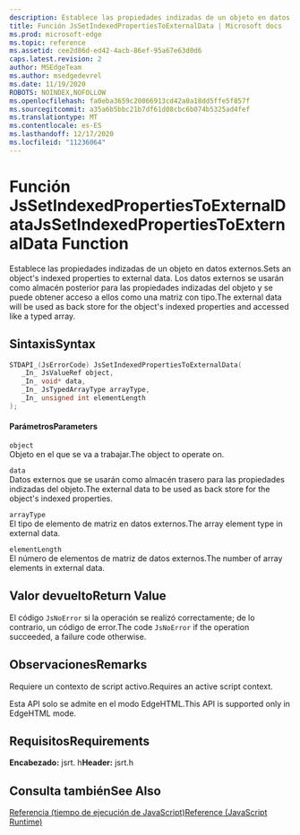 ```yaml
---
description: Establece las propiedades indizadas de un objeto en datos externos. Los datos externos se usarán como almacén posterior para las propiedades indizadas del objeto y se puede obtener acceso a ellos como una matriz con tipo.
title: Función JsSetIndexedPropertiesToExternalData | Microsoft docs
ms.prod: microsoft-edge
ms.topic: reference
ms.assetid: cee2d86d-ed42-4acb-86ef-95a67e63d0d6
caps.latest.revision: 2
author: MSEdgeTeam
ms.author: msedgedevrel
ms.date: 11/19/2020
ROBOTS: NOINDEX,NOFOLLOW
ms.openlocfilehash: fa0eba3659c20066913cd42a0a18dd5ffe5f857f
ms.sourcegitcommit: a35a6b5bbc21b7df61d08cbc6b074b5325ad4fef
ms.translationtype: MT
ms.contentlocale: es-ES
ms.lasthandoff: 12/17/2020
ms.locfileid: "11236064"
---
```

# <span data-ttu-id="6a758-104">Función JsSetIndexedPropertiesToExternalData</span><span class="sxs-lookup"><span data-stu-id="6a758-104">JsSetIndexedPropertiesToExternalData Function</span></span>

<span data-ttu-id="6a758-105">Establece las propiedades indizadas de un objeto en datos externos.</span><span class="sxs-lookup"><span data-stu-id="6a758-105">Sets an object's indexed properties to external data.</span></span> <span data-ttu-id="6a758-106">Los datos externos se usarán como almacén posterior para las propiedades indizadas del objeto y se puede obtener acceso a ellos como una matriz con tipo.</span><span class="sxs-lookup"><span data-stu-id="6a758-106">The external data will be used as back store for the object's indexed properties and accessed like a typed array.</span></span>  
  
## <span data-ttu-id="6a758-107">Sintaxis</span><span class="sxs-lookup"><span data-stu-id="6a758-107">Syntax</span></span>  
  
```cpp  
STDAPI_(JsErrorCode) JsSetIndexedPropertiesToExternalData(  
   _In_ JsValueRef object,  
   _In_ void* data,  
   _In_ JsTypedArrayType arrayType,  
   _In_ unsigned int elementLength  
);  
```  
  
#### <span data-ttu-id="6a758-108">Parámetros</span><span class="sxs-lookup"><span data-stu-id="6a758-108">Parameters</span></span>  
 `object`  
 <span data-ttu-id="6a758-109">Objeto en el que se va a trabajar.</span><span class="sxs-lookup"><span data-stu-id="6a758-109">The object to operate on.</span></span>  
  
 `data`  
 <span data-ttu-id="6a758-110">Datos externos que se usarán como almacén trasero para las propiedades indizadas del objeto.</span><span class="sxs-lookup"><span data-stu-id="6a758-110">The external data to be used as back store for the object's indexed properties.</span></span>  
  
 `arrayType`  
 <span data-ttu-id="6a758-111">El tipo de elemento de matriz en datos externos.</span><span class="sxs-lookup"><span data-stu-id="6a758-111">The array element type in external data.</span></span>  
  
 `elementLength`  
 <span data-ttu-id="6a758-112">El número de elementos de matriz de datos externos.</span><span class="sxs-lookup"><span data-stu-id="6a758-112">The number of array elements in external data.</span></span>  
  
## <span data-ttu-id="6a758-113">Valor devuelto</span><span class="sxs-lookup"><span data-stu-id="6a758-113">Return Value</span></span>  
 <span data-ttu-id="6a758-114">El código `JsNoError` si la operación se realizó correctamente; de lo contrario, un código de error.</span><span class="sxs-lookup"><span data-stu-id="6a758-114">The code `JsNoError` if the operation succeeded, a failure code otherwise.</span></span>  
  
## <span data-ttu-id="6a758-115">Observaciones</span><span class="sxs-lookup"><span data-stu-id="6a758-115">Remarks</span></span>  
 <span data-ttu-id="6a758-116">Requiere un contexto de script activo.</span><span class="sxs-lookup"><span data-stu-id="6a758-116">Requires an active script context.</span></span>  
  
 <span data-ttu-id="6a758-117">Esta API solo se admite en el modo EdgeHTML.</span><span class="sxs-lookup"><span data-stu-id="6a758-117">This API is supported only in EdgeHTML mode.</span></span>  
  
## <span data-ttu-id="6a758-118">Requisitos</span><span class="sxs-lookup"><span data-stu-id="6a758-118">Requirements</span></span>  
 <span data-ttu-id="6a758-119">**Encabezado:** jsrt. h</span><span class="sxs-lookup"><span data-stu-id="6a758-119">**Header:** jsrt.h</span></span>  
  
## <span data-ttu-id="6a758-120">Consulta también</span><span class="sxs-lookup"><span data-stu-id="6a758-120">See Also</span></span>  
 [<span data-ttu-id="6a758-121">Referencia (tiempo de ejecución de JavaScript)</span><span class="sxs-lookup"><span data-stu-id="6a758-121">Reference (JavaScript Runtime)</span></span>](../chakra-hosting/reference-javascript-runtime.md)
